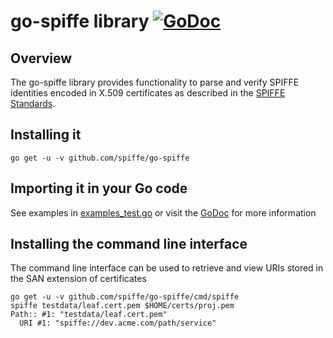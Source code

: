 # go-spiffe library [![GoDoc](https://godoc.org/github.com/spiffe/go-spiffe?status.svg)](https://godoc.org/github.com/spiffe/go-spiffe)

## Overview

The go-spiffe library provides functionality to parse and verify SPIFFE
identities encoded in X.509 certificates as described in the
[SPIFFE Standards](./standards).

## Installing it
```shell
go get -u -v github.com/spiffe/go-spiffe
```

## Importing it in your Go code
See examples in [examples_test.go](./examples_test.go)
or visit the [GoDoc](https://godoc.org/github.com/spiffe/go-spiffe) for more information

## Installing the command line interface
The command line interface can be used to retrieve and view URIs stored
in the SAN extension of certificates

```shell
go get -u -v github.com/spiffe/go-spiffe/cmd/spiffe
spiffe testdata/leaf.cert.pem $HOME/certs/proj.pem
Path:: #1: "testdata/leaf.cert.pem"
  URI #1: "spiffe://dev.acme.com/path/service"
```
